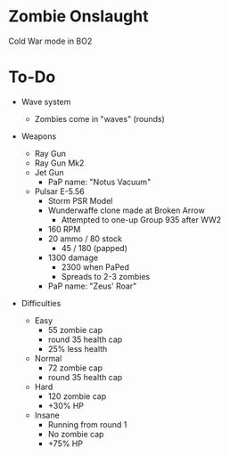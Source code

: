 # Zombie Onslaught
Cold War mode in BO2

# To-Do
- Wave system
	- Zombies come in "waves" (rounds)

- Weapons
	- Ray Gun
	- Ray Gun Mk2
	- Jet Gun
		- PaP name: "Notus Vacuum"
	- Pulsar E-5.56
		- Storm PSR Model
		- Wunderwaffe clone made at Broken Arrow
			- Attempted to one-up Group 935 after WW2
		- 160 RPM
		- 20 ammo / 80 stock
			- 45 / 180 (papped)
		- 1300 damage
			- 2300 when PaPed
			- Spreads to 2-3 zombies
		- PaP name: "Zeus' Roar"

- Difficulties
	- Easy
		- 55 zombie cap
		- round 35 health cap
		- 25% less health
	- Normal
		- 72 zombie cap
		- round 35 health cap
	- Hard
		- 120 zombie cap
		- +30% HP
	- Insane
		- Running from round 1
		- No zombie cap
		- +75% HP